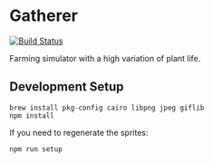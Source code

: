 Gatherer
========
[![Build Status](https://travis-ci.org/cixzhang/gatherer.svg?branch=master)](https://travis-ci.org/cixzhang/gatherer)

Farming simulator with a high variation of plant life.

Development Setup
-----------------

```
brew install pkg-config cairo libpng jpeg giflib
npm install
```

If you need to regenerate the sprites:

```
npm run setup
```

